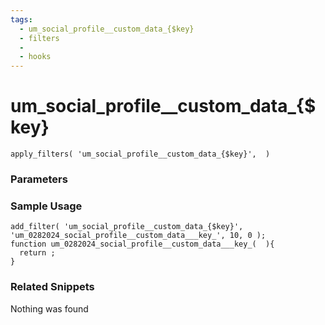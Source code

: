 ```yaml
---
tags: 
  - um_social_profile__custom_data_{$key}
  - filters
  - 
  - hooks
---
```

# um\_social\_profile\_\_custom\_data\_{$key}

``` php:no-line-numbers
apply_filters( 'um_social_profile__custom_data_{$key}',  )
```
<div class='hook-sep'></div>

### Parameters

<div class='hook-sep'></div>



### Sample Usage

``` php:no-line-numbers
add_filter( 'um_social_profile__custom_data_{$key}', 'um_0282024_social_profile__custom_data___key_', 10, 0 );
function um_0282024_social_profile__custom_data___key_(  ){
  return ;
}
```
<div class='hook-sep'></div>



### Related Snippets

Nothing was found


